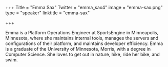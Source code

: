 +++
Title = "Emma Sax"
Twitter = "emma_sax4"
image = "emma-sax.png"
type = "speaker"
linktitle = "emma-sax"

+++

Emma is a Platform Operations Engineer at SportsEngine in Minneapolis, Minnesota, where she maintains internal tools, manages the servers and configurations of their platform, and maintains developer efficiency. Emma is a graduate of the University of Minnesota, Morris, with a degree in Computer Science. She loves to get out in nature, hike, ride her bike, and swim.
